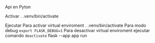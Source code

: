 Api en Pyton

Activar . .venv/bin/activate

Ejecutar Para activar virtual enviroment . .venv/bin/activate Para modo debug `export FLASK_DEBUG=1` Para desactivar virtual enviroment ejecutar comando `deactivate` flask --app app run